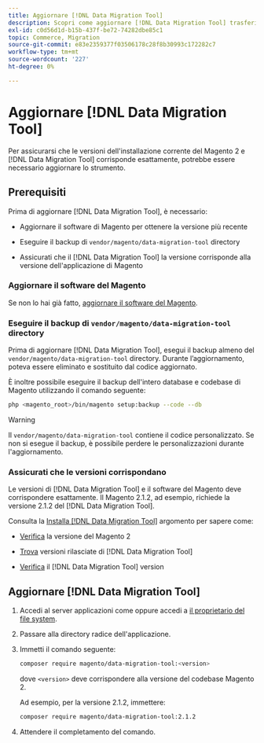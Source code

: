 ```yaml
---
title: Aggiornare [!DNL Data Migration Tool]
description: Scopri come aggiornare [!DNL Data Migration Tool] trasferire dati tra il Magento 1 e il Magento 2.
exl-id: c0d56d1d-b15b-437f-be72-74282dbe85c1
topic: Commerce, Migration
source-git-commit: e83e2359377f03506178c28f8b30993c172282c7
workflow-type: tm+mt
source-wordcount: '227'
ht-degree: 0%

---
```


# Aggiornare [!DNL Data Migration Tool]

Per assicurarsi che le versioni dell&#39;installazione corrente del Magento 2 e [!DNL Data Migration Tool] corrisponde esattamente, potrebbe essere necessario aggiornare lo strumento.

## Prerequisiti

Prima di aggiornare [!DNL Data Migration Tool], è necessario:

* Aggiornare il software di Magento per ottenere la versione più recente

* Eseguire il backup di `vendor/magento/data-migration-tool` directory

* Assicurati che il [!DNL Data Migration Tool] la versione corrisponde alla versione dell&#39;applicazione di Magento

### Aggiornare il software del Magento

Se non lo hai già fatto, [aggiornare il software del Magento](../../upgrade/overview.md).

### Eseguire il backup di `vendor/magento/data-migration-tool` directory

Prima di aggiornare [!DNL Data Migration Tool], esegui il backup almeno del `vendor/magento/data-migration-tool` directory. Durante l’aggiornamento, poteva essere eliminato e sostituito dal codice aggiornato.

È inoltre possibile eseguire il backup dell&#39;intero database e codebase di Magento utilizzando il comando seguente:

```bash
php <magento_root>/bin/magento setup:backup --code --db
```

>[!WARNING]
>
>Il `vendor/magento/data-migration-tool` contiene il codice personalizzato. Se non si esegue il backup, è possibile perdere le personalizzazioni durante l&#39;aggiornamento.


### Assicurati che le versioni corrispondano

Le versioni di [!DNL Data Migration Tool] e il software del Magento deve corrispondere esattamente. Il Magento 2.1.2, ad esempio, richiede la versione 2.1.2 del [!DNL Data Migration Tool].

Consulta la [Installa [!DNL Data Migration Tool]](install.md) argomento per sapere come:

* [Verifica](install.md#check-your-version) la versione del Magento 2

* [Trova](install.md#find-released-versions-of-data-migration-tool) versioni rilasciate di [!DNL Data Migration Tool]

* [Verifica](install.md#check-version-of-installed-data-migration-tool) il [!DNL Data Migration Tool] version

## Aggiornare [!DNL Data Migration Tool]

1. Accedi al server applicazioni come oppure accedi a [il proprietario del file system](../../installation/prerequisites/file-system/overview.md).
1. Passare alla directory radice dell&#39;applicazione.
1. Immetti il comando seguente:

   ```bash
   composer require magento/data-migration-tool:<version>
   ```

   dove `<version>` deve corrispondere alla versione del codebase Magento 2.

   Ad esempio, per la versione 2.1.2, immettere:

   ```bash
   composer require magento/data-migration-tool:2.1.2
   ```

1. Attendere il completamento del comando.
